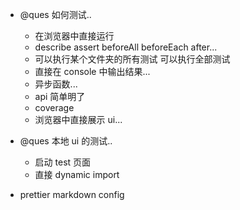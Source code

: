 - @ques 如何测试..

  - 在浏览器中直接运行
  - describe assert beforeAll beforeEach after...
  - 可以执行某个文件夹的所有测试 可以执行全部测试
  - 直接在 console 中输出结果...
  - 异步函数...
  - api 简单明了
  - coverage
  - 浏览器中直接展示 ui...

* @ques 本地 ui 的测试..

  - 启动 test 页面
  - 直接 dynamic import

- prettier markdown config
